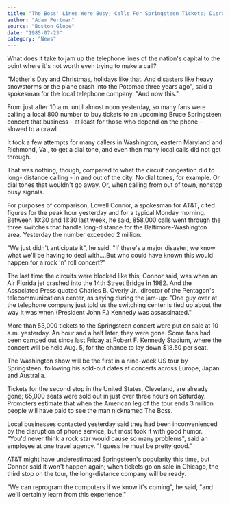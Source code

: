 ```yaml
---
title: "The Boss' Lines Were Busy; Calls For Springsteen Tickets; Disrupt Phone Service In Washington"
author: "Adam Pertman"
source: "Boston Globe"
date: "1985-07-23"
category: "News"
---
```


What does it take to jam up the telephone lines of the nation's capital to the point where it's not worth even trying to make a call?

"Mother's Day and Christmas, holidays like that. And disasters like heavy snowstorms or the plane crash into the Potomac three years ago", said a spokesman for the local telephone company. "And now this."

From just after 10 a.m. until almost noon yesterday, so many fans were calling a local 800 number to buy tickets to an upcoming Bruce Springsteen concert that business - at least for those who depend on the phone - slowed to a crawl.

It took a few attempts for many callers in Washington, eastern Maryland and Richmond, Va., to get a dial tone, and even then many local calls did not get through.

That was nothing, though, compared to what the circuit congestion did to long- distance calling - in and out of the city. No dial tones, for example. Or dial tones that wouldn't go away. Or, when calling from out of town, nonstop busy signals.

For purposes of comparison, Lowell Connor, a spokesman for AT&T, cited figures for the peak hour yesterday and for a typical Monday morning. Between 10:30 and 11:30 last week, he said, 858,000 calls went through the three switches that handle long-distance for the Baltimore-Washington area. Yesterday the number exceeded 2 million.

"We just didn't anticipate it", he said. "If there's a major disaster, we know what we'll be having to deal with....But who could have known this would happen for a rock 'n' roll concert?"

The last time the circuits were blocked like this, Connor said, was when an Air Florida jet crashed into the 14th Street Bridge in 1982. And the Associated Press quoted Charles B. Overly Jr., director of the Pentagon's telecommunications center, as saying during the jam-up: "One guy over at the telephone company just told us the switching center is tied up about the way it was when (President John F.) Kennedy was assassinated."

More than 53,000 tickets to the Springsteen concert were put on sale at 10 a.m. yesterday. An hour and a half later, they were gone. Some fans had been camped out since last Friday at Robert F. Kennedy Stadium, where the concert will be held Aug. 5, for the chance to lay down $18.50 per seat.

The Washington show will be the first in a nine-week US tour by Springsteen, following his sold-out dates at concerts across Europe, Japan and Australia.

Tickets for the second stop in the United States, Cleveland, are already gone; 65,000 seats were sold out in just over three hours on Saturday. Promoters estimate that when the American leg of the tour ends 3 million people will have paid to see the man nicknamed The Boss.

Local businesses contacted yesterday said they had been inconvenienced by the disruption of phone service, but most took it with good humor. "You'd never think a rock star would cause so many problems", said an employee at one travel agency. "I guess he must be pretty good."

AT&T might have underestimated Springsteen's popularity this time, but Connor said it won't happen again; when tickets go on sale in Chicago, the third stop on the tour, the long-distance company will be ready.

"We can reprogram the computers if we know it's coming", he said, "and we'll certainly learn from this experience."